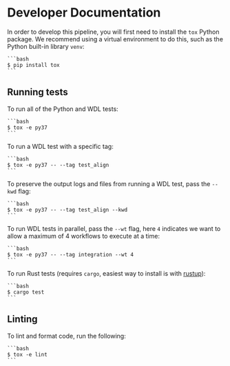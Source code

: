 # Developer Documentation

In order to develop this pipeline, you will first need to install the `tox` Python package. We recommend using a virtual environment to do this, such as the Python built-in library `venv`:

    ```bash
    $ pip install tox
    ```

## Running tests

To run all of the Python and WDL tests:

    ```bash
    $ tox -e py37
    ```

To run a WDL test with a specific tag:

    ```bash
    $ tox -e py37 -- --tag test_align
    ```

To preserve the output logs and files from running a WDL test, pass the `--kwd` flag:

    ```bash
    $ tox -e py37 -- --tag test_align --kwd
    ```

To run WDL tests in parallel, pass the `--wt` flag, here `4` indicates we want to allow a maximum of 4 workflows to execute at a time:

    ```bash
    $ tox -e py37 -- --tag integration --wt 4
    ```

To run Rust tests (requires `cargo`, easiest way to install is with [rustup](https://rustup.rs/)):

    ```bash
    $ cargo test
    ```

## Linting

To lint and format code, run the following:

    ```bash
    $ tox -e lint
    ```
